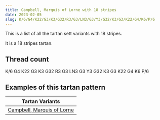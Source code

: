 ```yaml
---
title: Campbell, Marquis of Lorne with 18 stripes
date: 2023-02-05
slug: K/6/G4/K22/G3/K3/G32/R3/G3/LN3/G3/Y3/G32/K3/G3/K22/G4/K6/P/6
---
```

This is a list of all the tartan sett variants with 18 stripes.

It is a 18 stripes tartan.


## Thread count
K/6 G4 K22 G3 K3 G32 R3 G3 LN3 G3 Y3 G32 K3 G3 K22 G4 K6 P/6

## Examples of this tartan pattern

| Tartan Variants |
|---------------|
| [Campbell, Marquis of Lorne](/variants/k/6/g4/k22/g3/k3/g32/r3/g3/ln3/g3/y3/g32/k3/g3/k22/g4/k6/p/6-g008000-k000000-lne0e0e0-p800080-rc00000-yf0c000)||
